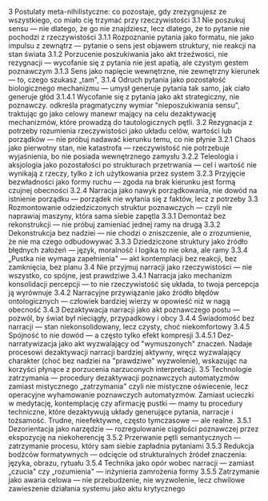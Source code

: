 3 Postulaty meta-nihilistyczne: co pozostaje, gdy zrezygnujesz ze wszystkiego, co miało cię trzymać przy rzeczywistości
3.1 Nie poszukuj sensu — nie dlatego, że go nie znajdziesz, lecz dlatego, że to pytanie nie pochodzi z rzeczywistości
3.1.1 Rozpoznanie pytania jako formatu, nie jako impulsu z zewnątrz — pytanie o sens jest objawem struktury, nie reakcji na stan świata
3.1.2 Porzucenie poszukiwania jako akt trzeźwości, nie rezygnacji — wycofanie się z pytania nie jest apatią, ale czystym gestem poznawczym
3.1.3 Sens jako napięcie wewnętrzne, nie zewnętrzny kierunek — to, czego szukasz „tam",
3.1.4 Odruch pytania jako pozostałość biologicznego mechanizmu — umysł generuje pytania tak samo, jak ciało generuje głód
3.1.4.1 Wycofanie się z pytania jako akt strategiczny, nie poznawczy. odkreśla pragmatyczny wymiar "nieposzukiwania sensu", traktując go jako celowy manewr mający na celu dezaktywację mechanizmów, które prowadzą do tautologicznych pętli.
3.2 Rezygnacja z potrzeby rozumienia rzeczywistości jako układu celów, wartości lub porządków — nie próbuj nadawać kierunku temu, co nie płynie
3.2.1 Chaos jako pierwotny stan, nie katastrofa — rzeczywistość nie potrzebuje wyjaśnienia, bo nie posiada wewnętrznego zamysłu
3.2.2 Teleologia i aksjologia jako pozostałości po strukturach przetrwania — cel i wartość nie wynikają z rzeczy, tylko z ich użytkowania przez system
3.2.3 Przyjęcie bezwładności jako formy ruchu — zgoda na brak kierunku jest formą czujnej obecności
3.2.4 Narracja jako nawyk porządkowania, nie dowód na istnienie porządku — porządek nie wyłania się z faktów, lecz z potrzeby
3.3 Rozmontowanie odziedziczonych struktur poznawczych — czyli nie naprawiaj maszyny, która sama siebie zapętla
3.3.1 Demontaż bez rekonstrukcji — nie próbuj zamieniać jednej ramy na drugą
3.3.2 Dekonstrukcja bez nadziei — nie chodzi o zniszczenie, ale o zrozumienie, że nie ma czego odbudowywać
3.3.3 Dziedziczone struktury jako źródło błędnych założeń — język, moralność i logika to nie okna, ale ramy
3.3.4 „Pustka nie wymaga zapełnienia" — akt kontemplacji bez reakcji, bez zamknięcia, bez planu
3.4 Nie przyjmuj narracji jako rzeczywistości — nie wszystko, co spójne, jest prawdziwe
3.4.1 Narracja jako mechanizm konsolidacji percepcji — to nie rzeczywistość się układa, to twoja percepcja ją wyrównuje
3.4.2 Narracyjne przywiązanie jako źródło błędów ontologicznych — człowiek bardziej wierzy w opowieść niż w nagą obecność
3.4.3 Dezaktywacja narracji jako akt poznawczego postu — pozwól, by świat był nieciągły, przypadkowy i obcy
3.4.4 Świadomość bez narracji — stan niekonsolidowany, lecz czysty, choć niekomfortowy
3.4.5 Spójność to nie dowód — a często tylko efekt kompresji
3.4.5.1 Dez-narratywizacja jako akt wyzwalający od "wymuszonych" znaczeń. Nadaje procesowi dezaktywacji narracji bardziej aktywny, wręcz wyzwalający charakter (choć bez nadziei na "prawdziwe" wyzwolenie), wskazując na korzyści płynące z porzucenia narzuconych interpretacji.
3.5 Technologie zatrzymania — procedury dezaktywacji poznawczych automatyzmów zamiast mistycznego „zatrzymania" czyli nie mistyczne oświecenie, lecz operacyjne wyhamowanie poznawczych automatyzmów. Zamiast ucieczki w medytację, kontemplację czy afirmację pustki — mamy tu procedury techniczne, które dezaktywują układy generujące pytania, narracje i tożsamość. Trudne, nieefektywne, często tymczasowe — ale realne.
3.5.1 Dezorientacja jako narzędzie — rozregulowanie ciągłości poznawczej przez ekspozycję na niekoherencję
3.5.2 Przerwanie pętli semantycznych — zatrzymanie procesu, który sam siebie zapładnia pytaniami
3.5.3 Redukcja bodźców formatywnych — odcięcie od strukturalnych źródeł znaczenia: języka, obrazu, rytuału
3.5.4 Technika jako opór wobec narracji — zamiast „czucia" czy „rozumienia" — inżynieria zamrożenia formy
3.5.5 Zatrzymanie jako awaria celowa — nie przebudzenie, nie wyzwolenie, lecz chwilowe zawieszenie działania systemu jako aktu krytycznego

